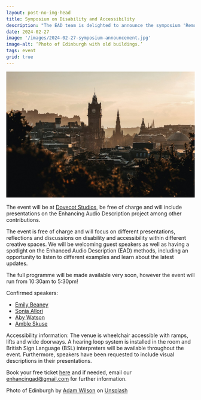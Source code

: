 ```yaml
---
layout: post-no-img-head
title: Symposium on Disability and Accessibility
description: "The EAD team is delighted to announce the symposium 'Removing barriers: disability and accessibility in the creative sector' taking place in Edinburgh on Saturday 18th May 2024."
date: 2024-02-27
image: '/images/2024-02-27-symposium-announcement.jpg'
image-alt: ‘Photo of Edinburgh with old buildings.’
tags: event
grid: true
---
```


![Photo of Edinburgh with old buildings.](/images/2024-02-27-symposium-announcement.jpg)

The event will be at [Dovecot Studios](https://dovecotstudios.com/), be free of charge and will include presentations on the Enhancing Audio Description project among other contributions. 

The event is free of charge and will focus on different presentations, reflections and discussions on disability and accessibility within different creative spaces. We will be welcoming guest speakers as well as having a spotlight on the Enhanced Audio Description (EAD) methods, including an opportunity to listen to different examples and learn about the latest updates.

The full programme will be made available very soon, however the event will run from 10:30am to 5:30pm!

Confirmed speakers: 
- [Emily Beaney](symposium-speaker-emily-beaney)
- [Sonia Allori](symposium-speaker-sonia-allori)
- [Aby Watson](symposium-speaker-aby-watson)
- [Amble Skuse](symposium-speaker-amble-skuse)

Accessibility information: The venue is wheelchair accessible with ramps, lifts and wide doorways. A hearing loop system is installed in the room and British Sign Language (BSL) interpreters will be available throughout the event. Furthermore, speakers have been requested to include visual descriptions in their presentations.

Book your free ticket [here](https://tftv.ticketsolve.com/ticketbooth/shows/873658548) and if needed, email our enhancingad@gmail.com for further information. 

Photo of Edinburgh by <a href="https://unsplash.com/@fourcolourblack?utm_content=creditCopyText&utm_medium=referral&utm_source=unsplash">Adam Wilson</a> on <a href="https://unsplash.com/photos/calton-hill-edinburgh-united-kingdom-ktDODr-3tvY?utm_content=creditCopyText&utm_medium=referral&utm_source=unsplash">Unsplash</a>
  